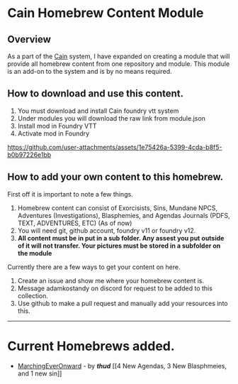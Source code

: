 # Cain Homebrew Content Module

## Overview

As a part of the [Cain](https://github.com/diabeatz96/cain) system, I have expanded on creating a module that will provide all homebrew content from one repository and module. This module is an add-on to the system and is by no means required. 

## How to download and use this content.

1. You must download and install Cain foundry vtt system
2. Under modules you will download the raw link from module.json
3. Install mod in Foundry VTT
4. Activate mod in Foundry 


https://github.com/user-attachments/assets/1e75426a-5399-4cda-b8f5-b0b97226e1bb



## How to add your own content to this homebrew.

First off it is important to note a few things.
1. Homebrew content can consist of Exorcisists, Sins, Mundane NPCS, Adventures (Investigations), Blasphemies, and Agendas Journals (PDFS, TEXT, ADVENTURES, ETC) (As of now) 
2. You will need git, github account, foundry v11 or foundry v12. 
3. **All content must be in put in a sub folder. Any assest you put outside of it will not transfer. Your pictures must be stored in a subfolder on the module**

Currently there are a few ways to get your content on here. 
1. Create an issue and show me where your homebrew content is. 
2. Message adamkostandy on discord for request to be added to this collection.
3. Use github to make a pull request and manually add your resources into this.  

------------------------------------------------------------------------------------------------------------------------------------------------


# Current Homebrews added. 

- [MarchingEverOnward](https://real-thud.itch.io/marching-ever-onward) - by ***thud*** [[4 New Agendas, 3 New Blasphmeies, and 1 new sin]] 
